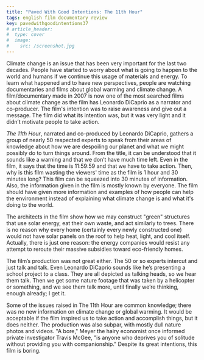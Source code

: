 ```yaml
---
title: "Paved With Good Intentions: The 11th Hour"
tags: english film documentary review
key: pavedwithgoodintentions37
# article_header:
#  type: cover
#  image:
#    src: /screenshot.jpg
---
```


Climate change is an issue that has been very important for the last two decades. People have started to worry about what is going to happen to the world and humans if we continue this usage of materials and energy. To learn what happened and to have new perspectives, people are watching documentaries and films about global warming and climate change. A film/documentary made in 2007 is now one of the most searched films about climate change as the film has Leonardo DiCaprio as a narrator and co-producer. The film's intention was to raise awareness and give out a message. The film did what its intention was, but it was very light and it didn’t motivate people to take action.

<!--more-->

_The 11th Hour_, narrated and co-produced by Leonardo DiCaprio, gathers a group of nearly 50 respected experts to speak from their areas of knowledge about how we are despoiling our planet and what we might possibly do to turn things around. From the title, it can be understood that it sounds like a warning and that we don’t have much time left. Even in the film, it says that the time is 11:59:59 and that we have to take action. Then, why is this film wasting the viewers' time as the film is 1 hour and 30 minutes long? This film can be squeezed into 30 minutes of information. Also, the information given in the film is mostly known by everyone. The film should have given more information and examples of how people can help the environment instead of explaining what climate change is and what it's doing to the world. 

The architects in the film show how we may construct "green" structures that use solar energy, eat their own waste, and act similarly to trees. There is no reason why every home (certainly every newly constructed one) would not have solar panels on the roof to help heat, light, and cool itself. Actually, there is just one reason: the energy companies would resist any attempt to reroute their massive subsidies toward eco-friendly homes.

The film’s production was not great either. The 50 or so experts intercut and just talk and talk. Even Leonardo DiCaprio sounds like he’s presenting a school project to a class. They are all depicted as talking heads, so we hear them talk. Then we get some nature footage that was taken by a helicopter or something, and we see them talk more, until finally we’re thinking, enough already; I get it. 

Some of the issues raised in The 11th Hour are common knowledge; there was no new information on climate change or global warming. It would be acceptable if the film inspired us to take action and accomplish things, but it does neither. The production was also subpar, with mostly dull nature photos and videos. "A bore," Meyer the hairy economist once informed private investigator Travis McGee, "is anyone who deprives you of solitude without providing you with companionship." Despite its great intentions, this film is boring.


